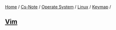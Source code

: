 [Home](https://mengxianbin.github.io) /
[Cs-Note](https://mengxianbin.github.io/cs-note) /
[Operate System](https://mengxianbin.github.io/cs-note/operate_system) /
[Linux](https://mengxianbin.github.io/cs-note/operate_system/linux) /
[Keymap](https://mengxianbin.github.io/cs-note/operate_system/linux/keymap) /

## [Vim](https://mengxianbin.github.io/cs-note/content/operate_system/linux/keymap/vim.md)
